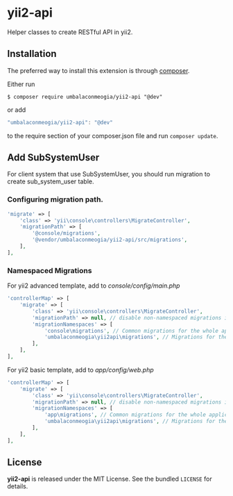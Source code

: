 # yii2-api
Helper classes to create RESTful API in yii2.

## Installation

The preferred way to install this extension is through [composer](http://getcomposer.org/download/).

Either run
```shell
$ composer require umbalaconmeogia/yii2-api "@dev"
```

or add
```javascript
"umbalaconmeogia/yii2-api": "@dev"
```
to the require section of your composer.json file and run `composer update`.

## Add SubSystemUser

For client system that use SubSystemUser, you should run migration to create sub_system_user table.

### Configuring migration path.

```php
'migrate' => [
	'class' => 'yii\console\controllers\MigrateController',
	'migrationPath' => [
		'@console/migrations',
		'@vendor/umbalaconmeogia/yii2-api/src/migrations',
	],
],
```

### Namespaced Migrations

For yii2 advanced template, add to *console/config/main.php*
```php
'controllerMap' => [
	'migrate' => [
		'class' => 'yii\console\controllers\MigrateController',
		'migrationPath' => null, // disable non-namespaced migrations if app\migrations is listed below
		'migrationNamespaces' => [
			'console\migrations', // Common migrations for the whole application
			'umbalaconmeogia\yii2api\migrations', // Migrations for the specific extension
		],
	],
],
```

For yii2 basic template, add to *app/config/web.php*
```php
'controllerMap' => [
	'migrate' => [
		'class' => 'yii\console\controllers\MigrateController',
		'migrationPath' => null, // disable non-namespaced migrations if app\migrations is listed below
		'migrationNamespaces' => [
			'app\migrations', // Common migrations for the whole application
			'umbalaconmeogia\yii2api\migrations', // Migrations for the specific extension
		],
	],
],
```

## License

**yii2-api** is released under the MIT License. See the bundled `LICENSE` for details.